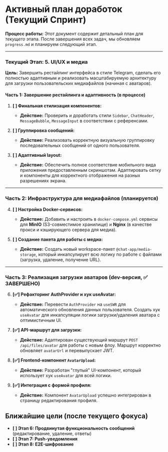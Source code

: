 # Активный план доработок (Текущий Спринт)

**Процесс работы:** Этот документ содержит детальный план для *текущего* этапа. После завершения всех задач, мы обновляем `progress.md` и планируем следующий этап.

---

### **Текущий Этап: 5. UI/UX и медиа**
**Цель:** Завершить рестайлинг интерфейса в стиле Telegram, сделать его полностью адаптивным и реализовать масштабируемую архитектуру для загрузки пользовательских медиафайлов (начиная с аватаров).

#### **Часть 1: Завершение рестайлинга и адаптивность (в процессе)**

1.  **[ ] Финальная стилизация компонентов:**
    - **Действие:** Проверить и доработать стили `Sidebar`, `ChatHeader`, `MessageBubble`, `MessageInput` в соответствии с референсами.

2.  **[ ] Группировка сообщений:**
    - **Действие:** Реализовать корректную визуальную группировку последовательных сообщений от одного пользователя.

3.  **[ ] Адаптивный layout:**
    - **Действие:** Обеспечить полное соответствие мобильного вида приложения предоставленным скриншотам. Адаптировать сетку и компоненты для корректного отображения на разных разрешениях экрана.

---

### **Часть 2: Инфраструктура для медиафайлов (планируется)**

4.  **[ ] Настройка Docker-сервисов:**
    - **Действие:** Добавить и настроить в `docker-compose.yml` сервисы для **MinIO** (S3-совместимое хранилище) и **Nginx** (в качестве прокси и кэширующего сервера для медиа).

5.  **[ ] Создание пакета для работы с медиа:**
    - **Действие:** Создать новый workspace-пакет `@chat-app/media-storage`, который инкапсулирует всю логику по работе с файлами (загрузка, удаление, получение URL).

---

### **Часть 3: Реализация загрузки аватаров (dev-версия, ✅ ЗАВЕРШЕНО)**

6.  **[✅] Рефакторинг AuthProvider и хук useAvatar:**
    - **Действие:** Перевести `AuthProvider` на `useSWR` для автоматического обновления данных пользователя. Создать хук `useAvatar` для инкапсуляции логики загрузки/удаления аватара с оптимистичным UI.

7.  **[✅] API-маршрут для загрузки:**
    - **Действие:** Адаптирован существующий маршрут `POST /api/files/avatar` для работы с новым флоу. Маршрут корректно обновляет `avatarUrl` и перевыпускает JWT.

8.  **[✅] Frontend-компонент `AvatarUpload`:**
    - **Действие:** Разработан "глупый" UI-компонент, который использует хук `useAvatar` для всей логики.

9.  **[✅] Интеграция с формой профиля:**
    - **Действие:** Компонент `AvatarUpload` успешно интегрирован в страницу редактирования профиля.

## Ближайшие цели (после текущего фокуса)

- **[ ] Этап 6: Продвинутая функциональность сообщений** (редактирование, удаление, ответы)
- **[ ] Этап 7: Push-уведомления**
- **[ ] Этап 8: E2E-шифрование** 